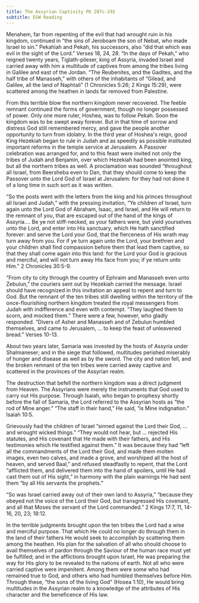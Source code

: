 ```yaml
---
title: The Assyrian Captivity PK 287c-292
subtitle: EGW Reading
---
```


Menahem, far from repenting of the evil that had wrought ruin in his kingdom, continued in “the sins of Jeroboam the son of Nebat, who made Israel to sin.” Pekahiah and Pekah, his successors, also “did that which was evil in the sight of the Lord.” Verses 18, 24, 28. “In the days of Pekah,” who reigned twenty years, Tiglath-pileser, king of Assyria, invaded Israel and carried away with him a multitude of captives from among the tribes living in Galilee and east of the Jordan. “The Reubenites, and the Gadites, and the half tribe of Manasseh,” with others of the inhabitants of “Gilead, and Galilee, all the land of Naphtali” (1 Chronicles 5:26; 2 Kings 15:29), were scattered among the heathen in lands far removed from Palestine.

From this terrible blow the northern kingdom never recovered. The feeble remnant continued the forms of government, though no longer possessed of power. Only one more ruler, Hoshea, was to follow Pekah. Soon the kingdom was to be swept away forever. But in that time of sorrow and distress God still remembered mercy, and gave the people another opportunity to turn from idolatry. In the third year of Hoshea's reign, good King Hezekiah began to rule in Judah and as speedily as possible instituted important reforms in the temple service at Jerusalem. A Passover celebration was arranged for, and to this feast were invited not only the tribes of Judah and Benjamin, over which Hezekiah had been anointed king, but all the northern tribes as well. A proclamation was sounded “throughout all Israel, from Beersheba even to Dan, that they should come to keep the Passover unto the Lord God of Israel at Jerusalem: for they had not done it of a long time in such sort as it was written.

“So the posts went with the letters from the king and his princes throughout all Israel and Judah,” with the pressing invitation, “Ye children of Israel, turn again unto the Lord God of Abraham, Isaac, and Israel, and He will return to the remnant of you, that are escaped out of the hand of the kings of Assyria.... Be ye not stiff-necked, as your fathers were, but yield yourselves unto the Lord, and enter into His sanctuary, which He hath sanctified forever: and serve the Lord your God, that the fierceness of His wrath may turn away from you. For if ye turn again unto the Lord, your brethren and your children shall find compassion before them that lead them captive, so that they shall come again into this land: for the Lord your God is gracious and merciful, and will not turn away His face from you; if ye return unto Him.” 2 Chronicles 30:5-9.

“From city to city through the country of Ephraim and Manasseh even unto Zebulun,” the couriers sent out by Hezekiah carried the message. Israel should have recognized in this invitation an appeal to repent and turn to God. But the remnant of the ten tribes still dwelling within the territory of the once-flourishing northern kingdom treated the royal messengers from Judah with indifference and even with contempt. “They laughed them to scorn, and mocked them.” There were a few, however, who gladly responded. “Divers of Asher and Manasseh and of Zebulun humbled themselves, and came to Jerusalem, ... to keep the feast of unleavened bread.” Verses 10-13.

About two years later, Samaria was invested by the hosts of Assyria under Shalmaneser; and in the siege that followed, multitudes perished miserably of hunger and disease as well as by the sword. The city and nation fell, and the broken remnant of the ten tribes were carried away captive and scattered in the provinces of the Assyrian realm.

The destruction that befell the northern kingdom was a direct judgment from Heaven. The Assyrians were merely the instruments that God used to carry out His purpose. Through Isaiah, who began to prophesy shortly before the fall of Samaria, the Lord referred to the Assyrian hosts as “the rod of Mine anger.” “The staff in their hand,” He said, “is Mine indignation.” Isaiah 10:5.

Grievously had the children of Israel “sinned against the Lord their God, ... and wrought wicked things.” “They would not hear, but ... rejected His statutes, and His covenant that He made with their fathers, and His testimonies which He testified against them.” It was because they had “left all the commandments of the Lord their God, and made them molten images, even two calves, and made a grove, and worshiped all the host of heaven, and served Baal,” and refused steadfastly to repent, that the Lord “afflicted them, and delivered them into the hand of spoilers, until He had cast them out of His sight,” in harmony with the plain warnings He had sent them “by all His servants the prophets.”

“So was Israel carried away out of their own land to Assyria,” “because they obeyed not the voice of the Lord their God, but transgressed His covenant, and all that Moses the servant of the Lord commanded.” 2 Kings 17:7, 11, 14-16, 20, 23; 18:12.

In the terrible judgments brought upon the ten tribes the Lord had a wise and merciful purpose. That which He could no longer do through them in the land of their fathers He would seek to accomplish by scattering them among the heathen. His plan for the salvation of all who should choose to avail themselves of pardon through the Saviour of the human race must yet be fulfilled; and in the afflictions brought upon Israel, He was preparing the way for His glory to be revealed to the nations of earth. Not all who were carried captive were impenitent. Among them were some who had remained true to God, and others who had humbled themselves before Him. Through these, “the sons of the living God” (Hosea 1:10), He would bring multitudes in the Assyrian realm to a knowledge of the attributes of His character and the beneficence of His law.